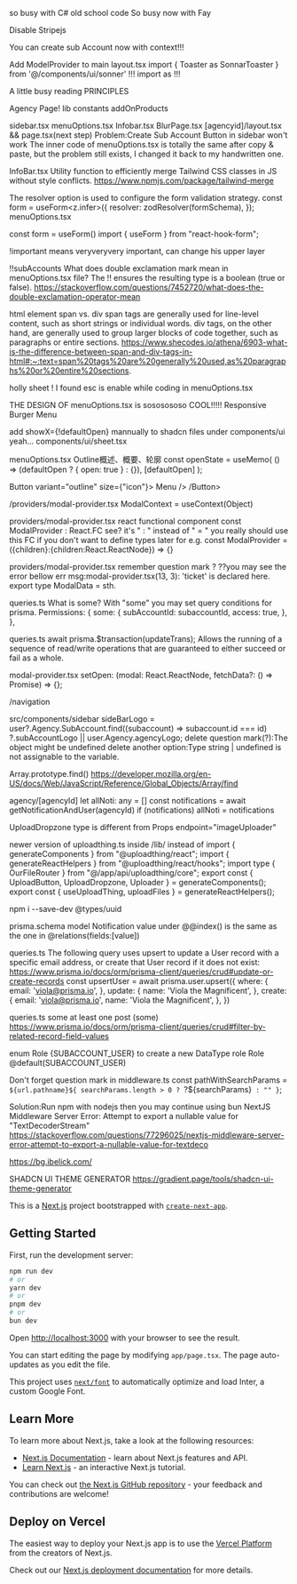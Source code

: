 so busy with C# old school code
So busy now with Fay

Disable Stripejs

You can create sub Account now with context!!!

Add ModelProvider to main layout.tsx
import { Toaster as SonnarToaster } from '@/components/ui/sonner'
!!! import as !!!

A little busy reading PRINCIPLES

Agency Page!
lib constants addOnProducts
<!-- {"error":{"message":"Standard OAuth is disabled for this Stripe Connect integration. If you own this integration, you can enable the Standard OAuth flow in the Connect Settings page in your dashboard."}} -->

sidebar.tsx menuOptions.tsx Infobar.tsx BlurPage.tsx [agencyid]/layout.tsx && page.tsx(next step)
Problem:Create Sub Account Button in sidebar won't work
The inner code of menuOptions.tsx is totally the same after copy & paste, but the problem still exists, I changed it back to my handwritten one.

InfoBar.tsx
Utility function to efficiently merge Tailwind CSS classes in JS without style conflicts.
https://www.npmjs.com/package/tailwind-merge


The resolver option is used to configure the form validation strategy. 
const form = useForm<z.infer<typeof formSchema>>({
    resolver: zodResolver(formSchema),
  });
menuOptions.tsx

const form = useForm()
import { useForm } from "react-hook-form";

<!-- <CommandItem className="!bg-transparent"> -->
!important means veryveryvery important, can change his upper layer

!!subAccounts
What does double exclamation mark mean in menuOptions.tsx file?
The !! ensures the resulting type is a boolean (true or false).
https://stackoverflow.com/questions/7452720/what-does-the-double-exclamation-operator-mean


html element span vs. div
span tags are generally used for line-level content, such as short strings or individual words. div tags, on the other hand, are generally used to group larger blocks of code together, such as paragraphs or entire sections.
https://www.shecodes.io/athena/6903-what-is-the-difference-between-span-and-div-tags-in-html#:~:text=span%20tags%20are%20generally%20used,as%20paragraphs%20or%20entire%20sections.

holly sheet ! I found esc is enable while coding in menuOptions.tsx

THE DESIGN OF menuOptions.tsx is sososososo COOL!!!!!
Responsive Burger Menu
<!-- <Sheet modal={false} {...openState}>
      <SheetTrigger
        asChild
        className="absolute left-4 top-4 z-[100] md:!hidden flex"
      >
        <Button variant="outline" size={"icon"}>
          <Menu />
        </Button>
      </SheetTrigger>
      {/* Yeah, showX was customSheetContent interface */}
      <SheetContent
        showX={!defaultOpen}
        side={"left"}
        className={clsx(
          "bg-background/80 backdrop-blur-xl fixed top-0 border-r-[1px] p-6",
          {
            "hidden md:inline-block z-0 w-[300px]": defaultOpen,
            "inline-block md:hidden z-[100] w-full": !defaultOpen,
          }
        )}
      >
        <div>123</div>
      </SheetContent>
    </Sheet> -->


add showX={!defaultOpen} mannually to shadcn files under components/ui
yeah... components/ui/sheet.tsx

menuOptions.tsx
  Outline概述、概要、轮廓
  const openState = useMemo(
    () => (defaultOpen ? { open: true } : {}),
    [defaultOpen]
  );

  Button variant="outline" size={"icon"}>
          Menu />
  /Button>



/providers/modal-provider.tsx
ModalContext = useContext<modelContextType>(Object)

providers/modal-provider.tsx
react functional component
const ModalProvider : React.FC<ModalProviderProps>
see? it's " : " instead of " = "
you really should use this FC if you don't want to define types later for e.g.
const ModalProvider = ({children}:{children:React.ReactNode}) => {}

providers/modal-provider.tsx
remember question mark ? ??you may see the error bellow
err msg:modal-provider.tsx(13, 3): 'ticket' is declared here.
export type ModalData = sth.

queries.ts
What is some? With "some" you may set query conditions for prisma.
Permissions: {
        some: {
          subAccountId: subaccountId,
          access: true,
        },
      },

queries.ts
await prisma.$transaction(updateTrans);
Allows the running of a sequence of read/write operations that are guaranteed to either succeed or fail as a whole.

modal-provider.tsx
setOpen: (modal: React.ReactNode, fetchData?: () => Promise<any>) => {};

/navigation
  <nav className="hidden md:block absolute left-[50%] top-[50%] transform translate-x-[-50%] translate-y-[-50%]"></nav>


src/components/sidebar
sideBarLogo =
        user?.Agency.SubAccount.find((subaccount) => subaccount.id === id)
          ?.subAccountLogo || user.Agency.agencyLogo;
delete question mark(?):The object might be undefined
delete another option:Type string | undefined is not assignable to the variable.

Array.prototype.find()
https://developer.mozilla.org/en-US/docs/Web/JavaScript/Reference/Global_Objects/Array/find

agency/[agencyId]
let allNoti: any = []
const notifications = await getNotificationAndUser(agencyId)
if (notifications) allNoti = notifications

UploadDropzone type is different from Props
endpoint="imageUploader"

newer version of uploadthing.ts inside /lib/ instead of
import { generateComponents } from "@uploadthing/react";
import { generateReactHelpers } from "@uploadthing/react/hooks";
import type { OurFileRouter } from "@/app/api/uploadthing/core";
export const { UploadButton, UploadDropzone, Uploader } =
  generateComponents<OurFileRouter>();
export const { useUploadThing, uploadFiles } =
  generateReactHelpers<OurFileRouter>();


npm i --save-dev @types/uuid   

prisma.schema model Notification
value under @@index() is the same as the one in @relations(fields:[value]) 

queries.ts
The following query uses upsert to update a User record with a specific email address, or create that User record if it does not exist:
https://www.prisma.io/docs/orm/prisma-client/queries/crud#update-or-create-records
const upsertUser = await prisma.user.upsert({
  where: {
    email: 'viola@prisma.io',
  },
  update: {
    name: 'Viola the Magnificent',
  },
  create: {
    email: 'viola@prisma.io',
    name: 'Viola the Magnificent',
  },
})

queries.ts some
at least one post (some) 
https://www.prisma.io/docs/orm/prisma-client/queries/crud#filter-by-related-record-field-values

enum Role {SUBACCOUNT_USER} to create a new DataType
role Role @default(SUBACCOUNT_USER)

Don't forget question mark in middleware.ts
const pathWithSearchParams = `${url.pathname}${
      searchParams.length > 0 ? `?${searchParams}` : ""
    }`;

Solution:Run npm with nodejs then you may continue using bun
NextJS Middleware Server Error: Attempt to export a nullable value for "TextDecoderStream"
https://stackoverflow.com/questions/77296025/nextjs-middleware-server-error-attempt-to-export-a-nullable-value-for-textdeco

https://bg.ibelick.com/

SHADCN UI THEME GENERATOR
https://gradient.page/tools/shadcn-ui-theme-generator

This is a [Next.js](https://nextjs.org/) project bootstrapped with [`create-next-app`](https://github.com/vercel/next.js/tree/canary/packages/create-next-app).

## Getting Started

First, run the development server:

```bash
npm run dev
# or
yarn dev
# or
pnpm dev
# or
bun dev
```

Open [http://localhost:3000](http://localhost:3000) with your browser to see the result.

You can start editing the page by modifying `app/page.tsx`. The page auto-updates as you edit the file.

This project uses [`next/font`](https://nextjs.org/docs/basic-features/font-optimization) to automatically optimize and load Inter, a custom Google Font.

## Learn More

To learn more about Next.js, take a look at the following resources:

- [Next.js Documentation](https://nextjs.org/docs) - learn about Next.js features and API.
- [Learn Next.js](https://nextjs.org/learn) - an interactive Next.js tutorial.

You can check out [the Next.js GitHub repository](https://github.com/vercel/next.js/) - your feedback and contributions are welcome!

## Deploy on Vercel

The easiest way to deploy your Next.js app is to use the [Vercel Platform](https://vercel.com/new?utm_medium=default-template&filter=next.js&utm_source=create-next-app&utm_campaign=create-next-app-readme) from the creators of Next.js.

Check out our [Next.js deployment documentation](https://nextjs.org/docs/deployment) for more details.
